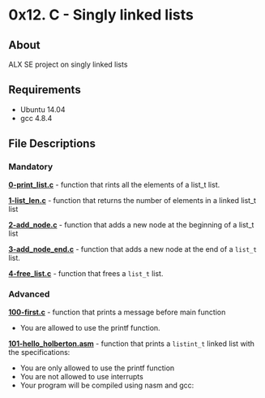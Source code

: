 # 0x12. C - Singly linked lists
## About
ALX SE project on singly linked lists
## Requirements
- Ubuntu 14.04
- gcc 4.8.4
## File Descriptions
### Mandatory
**[0-print_list.c](0-print_list.c)** - function that rints all the elements of a list_t list.

**[1-list_len.c](1-list_len.c)** - function that returns the number of elements in a linked list_t list

**[2-add_node.c](2-add_node.c)** - function that adds a new node at the beginning of a list_t list

**[3-add_node_end.c](3-add_node_end.c)** - function that adds a new node at the end of a `list_t` list.

**[4-free_list.c](4-free_list.c)** - function that frees a `list_t` list.


### Advanced
**[100-first.c](100-first.c)** - function that prints a message before main function
  * You are allowed to use the printf function.
  
**[101-hello_holberton.asm](101-hello_holberton.asm)** - function that prints a `listint_t` linked list with the specifications:
  
  * You are only allowed to use the printf function
  * You are not allowed to use interrupts
  * Your program will be compiled using nasm and gcc:

